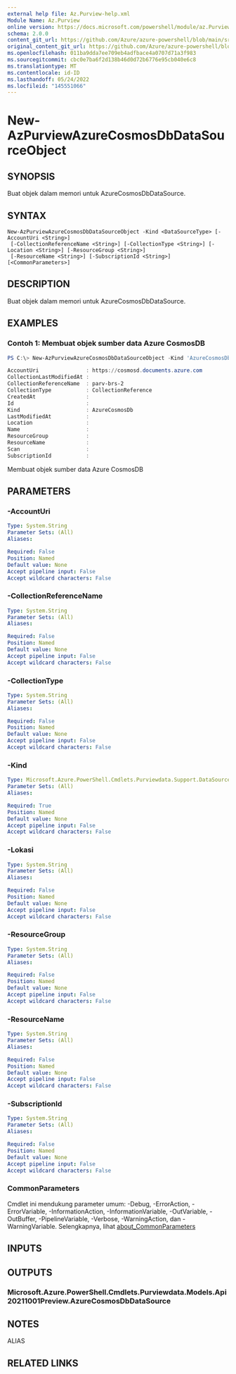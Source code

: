 ```yaml
---
external help file: Az.Purview-help.xml
Module Name: Az.Purview
online version: https://docs.microsoft.com/powershell/module/az.Purview/new-AzPurviewAzureCosmosDbDataSourceObject
schema: 2.0.0
content_git_url: https://github.com/Azure/azure-powershell/blob/main/src/Purview/Purview/help/New-AzPurviewAzureCosmosDbDataSourceObject.md
original_content_git_url: https://github.com/Azure/azure-powershell/blob/main/src/Purview/Purview/help/New-AzPurviewAzureCosmosDbDataSourceObject.md
ms.openlocfilehash: 011ba9dda7ee709eb4adfbace4a0707d71a3f983
ms.sourcegitcommit: cbc0e7ba6f2d138b46d0d72b6776e95cb040e6c8
ms.translationtype: MT
ms.contentlocale: id-ID
ms.lasthandoff: 05/24/2022
ms.locfileid: "145551066"
---
```

# New-AzPurviewAzureCosmosDbDataSourceObject

## SYNOPSIS
Buat objek dalam memori untuk AzureCosmosDbDataSource.

## SYNTAX

```
New-AzPurviewAzureCosmosDbDataSourceObject -Kind <DataSourceType> [-AccountUri <String>]
 [-CollectionReferenceName <String>] [-CollectionType <String>] [-Location <String>] [-ResourceGroup <String>]
 [-ResourceName <String>] [-SubscriptionId <String>] [<CommonParameters>]
```

## DESCRIPTION
Buat objek dalam memori untuk AzureCosmosDbDataSource.

## EXAMPLES

### Contoh 1: Membuat objek sumber data Azure CosmosDB
```powershell
PS C:\> New-AzPurviewAzureCosmosDbDataSourceObject -Kind 'AzureCosmosDb' -CollectionReferenceName 'parv-brs-2' -CollectionType 'CollectionReference' -AccountUri 'https://cosmosd.documents.azure.com'

AccountUri               : https://cosmosd.documents.azure.com
CollectionLastModifiedAt :
CollectionReferenceName  : parv-brs-2
CollectionType           : CollectionReference
CreatedAt                :
Id                       :
Kind                     : AzureCosmosDb
LastModifiedAt           :
Location                 :
Name                     :
ResourceGroup            :
ResourceName             :
Scan                     :
SubscriptionId           :
```

Membuat objek sumber data Azure CosmosDB

## PARAMETERS

### -AccountUri

```yaml
Type: System.String
Parameter Sets: (All)
Aliases:

Required: False
Position: Named
Default value: None
Accept pipeline input: False
Accept wildcard characters: False
```

### -CollectionReferenceName

```yaml
Type: System.String
Parameter Sets: (All)
Aliases:

Required: False
Position: Named
Default value: None
Accept pipeline input: False
Accept wildcard characters: False
```

### -CollectionType

```yaml
Type: System.String
Parameter Sets: (All)
Aliases:

Required: False
Position: Named
Default value: None
Accept pipeline input: False
Accept wildcard characters: False
```

### -Kind

```yaml
Type: Microsoft.Azure.PowerShell.Cmdlets.Purviewdata.Support.DataSourceType
Parameter Sets: (All)
Aliases:

Required: True
Position: Named
Default value: None
Accept pipeline input: False
Accept wildcard characters: False
```

### -Lokasi

```yaml
Type: System.String
Parameter Sets: (All)
Aliases:

Required: False
Position: Named
Default value: None
Accept pipeline input: False
Accept wildcard characters: False
```

### -ResourceGroup

```yaml
Type: System.String
Parameter Sets: (All)
Aliases:

Required: False
Position: Named
Default value: None
Accept pipeline input: False
Accept wildcard characters: False
```

### -ResourceName

```yaml
Type: System.String
Parameter Sets: (All)
Aliases:

Required: False
Position: Named
Default value: None
Accept pipeline input: False
Accept wildcard characters: False
```

### -SubscriptionId

```yaml
Type: System.String
Parameter Sets: (All)
Aliases:

Required: False
Position: Named
Default value: None
Accept pipeline input: False
Accept wildcard characters: False
```

### CommonParameters
Cmdlet ini mendukung parameter umum: -Debug, -ErrorAction, -ErrorVariable, -InformationAction, -InformationVariable, -OutVariable, -OutBuffer, -PipelineVariable, -Verbose, -WarningAction, dan -WarningVariable. Selengkapnya, lihat [about_CommonParameters](http://go.microsoft.com/fwlink/?LinkID=113216)

## INPUTS

## OUTPUTS

### Microsoft.Azure.PowerShell.Cmdlets.Purviewdata.Models.Api20211001Preview.AzureCosmosDbDataSource

## NOTES

ALIAS

## RELATED LINKS
